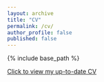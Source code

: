 ```yaml
---
layout: archive
title: "CV"
permalink: /cv/
author_profile: false
published: false
---
```


{% include base_path %}

 <a href="/files/Resume.pdf">Click to view my up-to-date CV</a>
